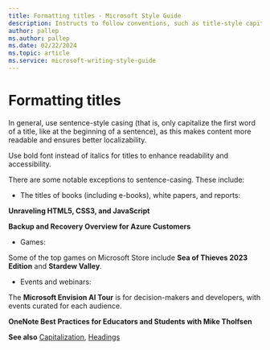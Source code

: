 ```yaml
---
title: Formatting titles - Microsoft Style Guide
description: Instructs to follow conventions, such as title-style capitalization and italics, for formatting titles, like games and books.
author: pallep
ms.author: pallep
ms.date: 02/22/2024
ms.topic: article
ms.service: microsoft-writing-style-guide
---
```


# Formatting titles

In general, use sentence-style casing (that is, only capitalize the first word of a title, like at the beginning of a sentence), as this makes content more readable and ensures better localizability. 

Use bold font instead of italics for titles to enhance readability and accessibility.  

There are some notable exceptions to sentence-casing. These include: 

+ The titles of books (including e-books), white papers, and reports: 

**Unraveling HTML5, CSS3, and JavaScript**

**Backup and Recovery Overview for Azure Customers**

+ Games: 

Some of the top games on Microsoft Store include **Sea of Thieves 2023 Edition** and **Stardew Valley**. 

+ Events and webinars: 

The **Microsoft Envision AI Tour** is for decision-makers and developers, with events curated for each audience.  

**OneNote Best Practices for Educators and Students with Mike Tholfsen**



**See also** [Capitalization](~/capitalization.md), [Headings](~/scannable-content/headings.md)

